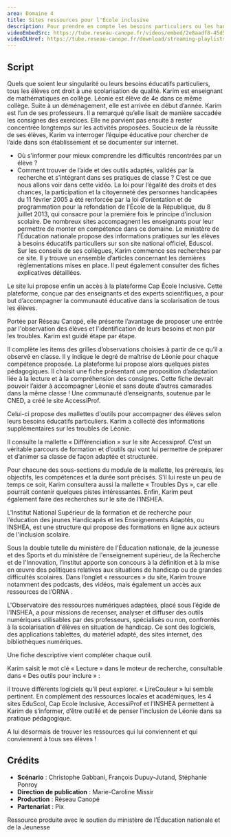 ```yaml
---
area: Domaine 4
title: Sites ressources pour l'École inclusive
description: Pour prendre en compte les besoins particuliers ou les handicaps de ses élèves, il existe certains sites de référence qui peuvent aider les enseignants à mieux les comprendre et les accompagner.
videoEmbedSrc: https://tube.reseau-canope.fr/videos/embed/2e8aadf8-45d5-4b1b-b8f6-b232f8fb3792
videoDLHref: https://tube.reseau-canope.fr/download/streaming-playlists/hls/videos/2e8aadf8-45d5-4b1b-b8f6-b232f8fb3792-1080-fragmented.mp4
---
```


## Script

Quels que soient leur singularité ou leurs besoins éducatifs particuliers, tous les élèves ont droit à une scolarisation de qualité.
Karim est enseignant de mathématiques en collège.
Léonie est élève de 4e dans ce même collège. Suite à un déménagement, elle est arrivée en début d’année.
Karim est l’un de ses professeurs. Il a remarqué qu’elle lisait de manière saccadée les consignes des exercices.
Elle ne parvient pas ensuite à rester concentrée longtemps sur les activités proposées.
Soucieux de la réussite de ses élèves, Karim va interroger l’équipe éducative pour chercher de l’aide dans son établissement et se documenter sur internet.
- Où s'informer pour mieux comprendre les difficultés rencontrées par un élève ? 
- Comment trouver de l’aide et des outils adaptés, validés par la recherche et s’intégrant dans ses pratiques de classe ?
C’est ce que nous allons voir dans cette vidéo.
La loi pour l’égalité des droits et des chances, la participation et la citoyenneté des personnes handicapées du 11 février 2005 a été renforcée par la loi d’orientation et de programmation pour la refondation de l’École de la République, du 8 juillet 2013, qui consacre pour la première fois le principe d’inclusion scolaire.
De nombreux sites accompagnent les enseignants pour leur permettre de monter en compétence dans ce domaine.
Le ministère de l’Éducation nationale propose des informations pratiques sur les élèves à besoins éducatifs particuliers sur son site national officiel, Eduscol.
Sur les conseils de ses collègues, Karim commence ses recherches par ce site.
Il y trouve un ensemble d’articles concernant les dernières règlementations mises en place.
Il peut également consulter des fiches explicatives détaillées.

Le site lui propose enfin un accès à la plateforme Cap École Inclusive.
Cette plateforme, conçue par des enseignants et des experts scientifiques, a pour but d’accompagner la communauté éducative dans la scolarisation de tous les élèves. 

Portée par Réseau Canopé, elle présente l’avantage de proposer une   entrée par l'observation des élèves et l'identification de leurs besoins et non par les troubles.
Karim est guidé étape par étape. 

Il complète les items des grilles d’observations choisies à partir de ce qu’il a observé en classe. Il y indique le degré de maîtrise de Léonie pour chaque compétence proposée.
La plateforme lui propose alors quelques pistes pédagogiques.
Il choisit une fiche présentant une proposition d’adaptation liée à la lecture et à la compréhension des consignes. 
Cette fiche devrait pouvoir l’aider à accompagner Léonie et sans doute d’autres camarades dans la même classe !
Une communauté d’enseignants, soutenue par le CNED, a créé le site AccessiProf.

Celui-ci propose des mallettes d'outils pour accompagner des élèves selon leurs besoins éducatifs particuliers.
Karim a collecté  des informations supplémentaires sur les troubles de Léonie.

Il consulte la mallette « Différenciation » sur le site Accessiprof.
C’est un véritable parcours de formation et d’outils  qui vont lui permettre de préparer et d’animer sa classe de façon adaptée et structurée.  

Pour chacune des sous-sections du module de la mallette, les prérequis, les objectifs, les compétences et la durée sont précisés.
S’il lui reste un peu de temps ce soir, Karim consultera aussi la mallette « Troubles Dys », car elle pourrait contenir quelques pistes intéressantes.
Enfin, Karim peut également faire des recherches sur le site de l’INSHEA. 

L'Institut National Supérieur de la formation et de recherche pour l’éducation des jeunes Handicapés et les Enseignements Adaptés, ou INSHEA, est une structure qui propose des formations en ligne aux acteurs de l'inclusion scolaire. 

Sous la double tutelle du ministère de l'Éducation nationale, de la jeunesse et des Sports et du ministère de l'enseignement supérieur, de la Recherche et de l'Innovation, l’institut apporte son concours à la définition et à la mise en œuvre des politiques relatives aux situations de handicap ou de grandes difficultés scolaires.
Dans l’onglet « ressources » du site, Karim trouve notamment des podcasts, des vidéos, mais également un accès aux ressources de l’ORNA .

L'Observatoire des ressources numériques adaptées, placé sous l’égide de l’INSHEA, a pour missions de recenser, analyser et diffuser des outils numériques utilisables par des professeurs, spécialisés ou non, confrontés à la scolarisation d'élèves en situation de handicap.
Ce sont des logiciels, des applications tablettes, du matériel adapté, des sites internet, des bibliothèques numériques. 

Une fiche descriptive vient compléter chaque outil.

Karim saisit le mot clé « Lecture » dans le moteur de recherche, consultable dans « Des outils pour inclure » :

il trouve différents logiciels qu’il peut explorer. 
« LireCouleur   » lui semble pertinent.
En complément des ressources locales et académiques, les 4 sites EduScol, Cap Ecole Inclusive, AccessiProf et l’INSHEA permettent à Karim de s’informer, d’être outillé et de penser l’inclusion de Léonie dans sa pratique pédagogique.

A lui désormais de trouver les ressources qui lui conviennent et qui conviennent à tous ses élèves !

## Crédits

- **Scénario** : Christophe Gabbani, François Dupuy-Jutand, Stéphanie Ponroy
- **Direction de publication** : Marie-Caroline Missir
- **Production** : Réseau Canopé
- **Partenariat** : Pix

Ressource produite avec le soutien du ministère de l’Éducation nationale et de la Jeunesse
